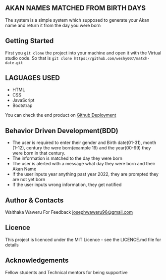 ## AKAN NAMES MATCHED FROM BIRTH DAYS
The system is a simple system which supposed to generate your Akan name and return it from the day you were born

## Getting Started
First you `git clone` the project into your machine and open it with the Virtual studio code. 
So that is `git clone https://github.com/weshy007/match-date.git` 

## LAGUAGES USED
- HTML
- CSS 
- JavaScript
- Bootstrap

You can check the end product on [Github Deployment](https://weshy007.github.io/match-date/ "Akan Project") 

## Behavior Driven Development(BDD)
- The user is required to enter their gender and Birth date(01-31), month (1-12), century the were born(example 19) and the year(00-99) they were born in that century.
- The information is matched to the day they were born
- The user is alerted with a message what day they were born and their Akan Name
- If the user inputs year anything past year 2022, they are prompted they are not yet born
- If the user inputs wrong information, they get notified

## Author & Contacts

Waithaka Waweru 
For Feedback josephwaweru96@gmail.com

## Licence
This project is licenced under the MIT Licence - see the LICENCE.md file for details

## Acknowledgements
Fellow students and Technical mentors for being supportive
